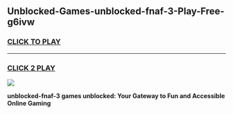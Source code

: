 
## Unblocked-Games-unblocked-fnaf-3-Play-Free-g6ivw
<h3>
<a href="https://premium76.site?title=unblocked-fnaf-3&ref=19M">CLICK TO PLAY</a></h3>
<hr>

<h3>
<a href="https://premium76.site?title=unblocked-fnaf-3&ref=19M">CLICK 2 PLAY</a>
  
</h3>

<a href="https://premium76.site?title=unblocked-fnaf-3&ref=19M"><img src="https://clearcache.store/games.png"></a>


**unblocked-fnaf-3 games unblocked: Your Gateway to Fun and Accessible Online Gaming**
